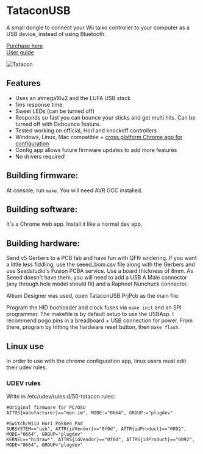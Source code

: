 # TataconUSB
A small dongle to connect your Wii taiko controller to your computer as a USB
device, instead of using Bluetooth.

[Purchase here](https://mon.im/tatacon/)  
[User guide](UserGuide.md)

![Tatacon](Render.png)

## Features
- Uses an atmega16u2 and the LUFA USB stack
- 1ms response time.
- Sweet LEDs (can be turned off)
- Responds so fast you can bounce your sticks and get multi hits. Can be turned off with Debounce feature.
- Tested working on official, Hori and knockoff controllers
- Windows, Linux, Mac compatible + [cross platform Chrome app for configuration](https://chrome.google.com/webstore/detail/tataconfig/ndeibflmpllogilncdmoajadcopjkchg)
- Config app allows future firmware updates to add more features
- No drivers required!

## Building firmware:
At console, run `make`. You will need AVR GCC installed.

## Building software:
It's a Chrome web app. Install it like a normal dev app.

## Building hardware:
Send v5 Gerbers to a PCB fab and have fun with QFN soldering. If you want
a little less fiddling, use the seeed_bom.csv file along with the Gerbers
and use Seedstudio's Fusion PCBA service. Use a board thickness of 8mm.
As Seeed doesn't have them, you will need to add a USB A Male connector
(any through hole model should fit) and a Raphnet Nunchuck connector.

Altium Designer was used, open TataconUSB.PrjPcb as the main file.

Program the HID bootloader and clock fuses via `make init` and an SPI programmer.
The makefile is by default setup to use the USBAsp. I recommend pogo pins
in a breadboard + USB connection for power.
From there, program by hitting the hardware reset button, then `make flash`.



## Linux use
In order to use with the chrome configuration app, linux users must edit their udev rules.

### UDEV rules
Write in  /etc/udev/rules.d/50-tatacon.rules:
```
#Original firmware for PC/OSU
ATTRS{manufacturer}=="mon.im", MODE:="0664", GROUP:="plugdev"

#Switch/WiiU Hori Pokken Pad
SUBSYSTEM=="usb", ATTR{idVendor}=="0f0d", ATTR{idProduct}=="0092", MODE="0664", GROUP="plugdev"
KERNEL=="hidraw*", ATTRS{idVendor}=="0f0d", ATTRS{idProduct}=="0092",  MODE="0664", GROUP="plugdev"
```